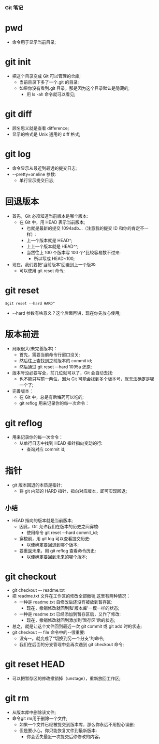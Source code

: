 ### Git 笔记

# pwd

- 命令用于显示当前目录;

# git init

- 把这个目录变成 Git 可以管理的仓库;
  - 当前目录下多了一个.git 的目录;
  - 如果你没有看到.git 目录，那是因为这个目录默认是隐藏的;
    - 用 ls -ah 命令就可以看见;

# git diff

- 顾名思义就是查看 difference;
- 显示的格式是 Unix 通用的 diff 格式;

# git log

- 命令显示从最近到最远的提交日志;
- --pretty=oneline 参数:
  - 单行显示提交日志;

# 回退版本

- 首先，Git 必须知道当前版本是哪个版本:
  - 在 Git 中，用 HEAD 表示当前版本;
    - 也就是最新的提交 1094adb...（注意我的提交 ID 和你的肯定不一样）:
    - 上一个版本就是 HEAD^;
    - 上上一个版本就是 HEAD^^;
    - 当然往上 100 个版本写 100 个^比较容易数不过来:
      - 所以写成 HEAD~100;
- 现在，我们要把'当前版本'回退到上一个版本:
  - 可以使用 git reset 命令;

# git reset

```
$git reset --hard HARD^
```

- --hard 参数有啥意义？这个后面再讲，现在你先放心使用;

# 版本前进

- 局限很大(未完善版本)：
  - 首先，需要当前命令行窗口没关;
  - 然后往上查找到之前版本的 commit id;
  - 然后通过 git reset --hard 1095a 还原;
- 版本号没必要写全，前几位就可以了，Git 会自动去找:
  - 也不能只写前一两位，因为 Git 可能会找到多个版本号，就无法确定是哪一个了;
- 完善版本：
  - 在 Git 中，总是有后悔药可以吃的;
  - git reflog 用来记录你的每一次命令：

# git reflog

- 用来记录你的每一次命令：
  - 从单行日志中找到 HEAD 指针指向变动的行:
    - 查询对应 commit id;

# 指针

- git 版本回退的本质是指针;
  - 将 git 内部的 HARD 指针，指向对应版本，即可实现回退;

## 小结

- HEAD 指向的版本就是当前版本;
  - 因此，Git 允许我们在版本的历史之间穿梭:
    - 使用命令 git reset --hard commit_id;
  - 穿梭前，用 git log 可以查看提交历史:
    - 以便确定要回退到哪个版本;
  - 要重返未来，用 git reflog 查看命令历史:
    - 以便确定要回到未来的哪个版本;

# git checkout

- git checkout -- readme.txt
- 把 readme.txt 文件在工作区的修改全部撤销,这里有两种情况：
  - 一种是 readme.txt 自修改后还没有被放到暂存区:
    - 现在，撤销修改就回到和'版本库'一模一样的状态;
  - 一种是 readme.txt 已经添加到暂存区后，又作了修改:
    - 现在，撤销修改就回到添加到'暂存区'后的状态;
- 总之，就是让这个文件回到最近一次 git commit 或 git add 时的状态;
- git checkout -- file 命令中的--很重要:
  - 没有--，就变成了“切换到另一个分支”的命令;
  - 我们在后面的分支管理中会再次遇到 git checkout 命令;

# git reset HEAD <file>

- 可以把暂存区的修改撤销掉（unstage），重新放回工作区;

# git rm

- 从版本库中删除该文件;
- 命令git rm用于删除一个文件;
  - 如果一个文件已经被提交到版本库，那么你永远不用担心误删;
  - 但是要小心，你只能恢复文件到最新版本:
    - 你会丢失最近一次提交后你修改的内容。
